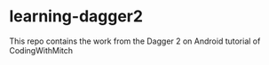 # learning-dagger2
This repo contains the work from the Dagger 2 on Android tutorial of  CodingWithMitch
